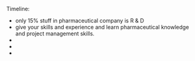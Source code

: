Timeline: 

* only 15% stuff in pharmaceutical company is R & D
* give your skills and experience and learn pharmaceutical knowledge and project management skills. 
* 
*
*

